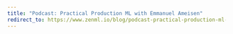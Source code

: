 ```yaml
---
title: "Podcast: Practical Production ML with Emmanuel Ameisen"
redirect_to: https://www.zenml.io/blog/podcast-practical-production-ml-with-emmanuel-ameisen
---
```


